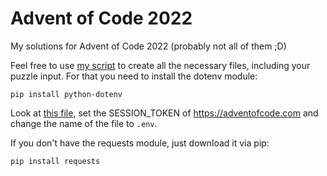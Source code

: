 # Advent of Code 2022

My solutions for Advent of Code 2022 (probably not all of them ;D)

Feel free to use [my script](create_files.py) to create all the necessary files, including your puzzle input. For that you need to install the dotenv module:

`pip install python-dotenv`

Look at [this file](.env.example), set the SESSION_TOKEN of https://adventofcode.com and change the name of the file to `.env`.

If you don't have the requests module, just download it via pip:

`pip install requests`
